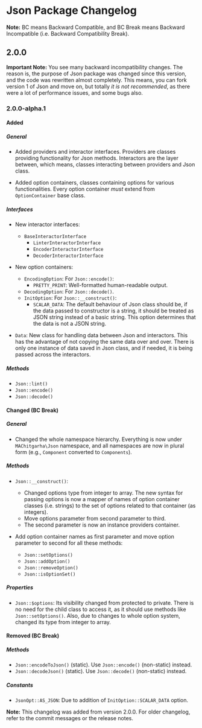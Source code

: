 # Json Package Changelog

**Note:** BC means Backward Compatible, and BC Break means Backward Incompatible (i.e. Backward Compatibility Break).

## 2.0.0

**Important Note:** You see many backward incompatibility changes. The reason is, the purpose of Json package was changed since this version, and the code was rewritten almost completely. This means, you can fork version 1 of Json and move on, but totally _it is not recommended_, as there were a lot of performance issues, and some bugs also.

### 2.0.0-alpha.1

#### Added

##### General

-   Added providers and interactor interfaces. Providers are classes providing functionality for Json methods. Interactors are the layer between, which means, classes interacting between providers and Json class.

-   Added option containers, classes containing options for various functionalities. Every option container _must_ extend from `OptionContainer` base class.

##### Interfaces

-   New interactor interfaces:
    -   `BaseInteractorInterface`
        -   `LinterInteractorInterface`
        -   `EncoderInteractorInterface`
        -   `DecoderInteractorInterface`

-   New option containers:
    -   `EncodingOption`: For `Json::encode()`:
        -   `PRETTY_PRINT`: Well-formatted human-readable output.
    -   `DecodingOption`: For `Json::decode()`.
    -   `InitOption`: For `Json::__construct()`:
        -   `SCALAR_DATA`: The default behaviour of Json class should be, if the data passed to constructor is a string, it should be treated as JSON string instead of a basic string. This option determines that the data is not a JSON string.

-   `Data`: New class for handling data between Json and interactors. This has the advantage of not copying the same data over and over. There is only one instance of data saved in Json class, and if needed, it is being passed across the interactors.

##### Methods

-   `Json::lint()`
-   `Json::encode()`
-   `Json::decode()`

#### Changed (BC Break)

##### General

-   Changed the whole namespace hierarchy. Everything is now under `MAChitgarha\Json` namespace, and all namespaces are now in plural form (e.g., `Component` converted to `Components`).

##### Methods

-   `Json::__construct()`:
    -   Changed options type from integer to array. The new syntax for passing options is now a mapper of names of option container classes (i.e. strings) to the set of options related to that container (as integers).
    -   Move options parameter from second parameter to third.
    -   The second parameter is now an instance providers container.

-   Add option container names as first parameter and move option parameter to second for all these methods:
    -   `Json::setOptions()`
    -   `Json::addOption()`
    -   `Json::removeOption()`
    -   `Json::isOptionSet()`

##### Properties

-   `Json::$options`: Its visibility changed from protected to private. There is no need for the child class to access it, as it should use methods like `Json::setOptions()`. Also, due to changes to whole option system, changed its type from integer to array.

#### Removed (BC Break)

##### Methods

-   `Json::encodeToJson()` (static). Use `Json::encode()` (non-static) instead.
-   `Json::decodeJson()` (static). Use `Json::decode()` (non-static) instead.

##### Constants

-   `JsonOpt::AS_JSON`: Due to addition of `InitOption::SCALAR_DATA` option.

**Note:** This changelog was added from version 2.0.0. For older changelog, refer to the commit messages or the release notes.
